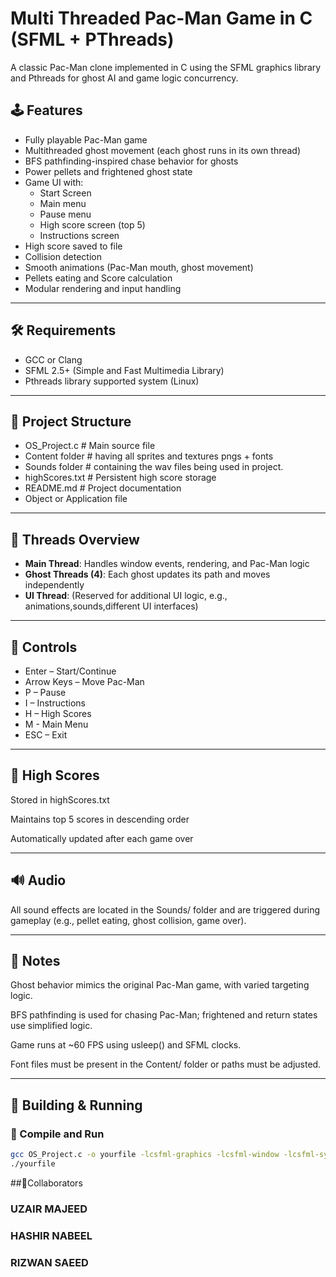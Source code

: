 # Multi Threaded Pac-Man Game in C (SFML + PThreads)

A classic Pac-Man clone implemented in C using the SFML graphics library and Pthreads for ghost AI and game logic concurrency.

## 🕹️ Features

- Fully playable Pac-Man game
- Multithreaded ghost movement (each ghost runs in its own thread)
- BFS pathfinding-inspired chase behavior for ghosts
- Power pellets and frightened ghost state
- Game UI with:
  - Start Screen 
  - Main menu
  - Pause menu
  - High score screen (top 5)
  - Instructions screen
- High score saved to file
- Collision detection
- Smooth animations (Pac-Man mouth, ghost movement)
- Pellets eating and Score calculation
- Modular rendering and input handling

---

## 🛠️ Requirements

- GCC or Clang
- SFML 2.5+ (Simple and Fast Multimedia Library)
- Pthreads library supported system (Linux)

---

## 📁 Project Structure
- OS_Project.c # Main source file
- Content folder # having all sprites and textures pngs + fonts
- Sounds folder # containing the wav files being used in project.
- highScores.txt # Persistent high score storage
- README.md # Project documentation
- Object or Application file

---

## 🧵 Threads Overview

- **Main Thread**: Handles window events, rendering, and Pac-Man logic
- **Ghost Threads (4)**: Each ghost updates its path and moves independently
- **UI Thread**: (Reserved for additional UI logic, e.g., animations,sounds,different UI interfaces)

---

## 🧩 Controls
- Enter – Start/Continue
- Arrow Keys – Move Pac-Man
- P – Pause
- I – Instructions
- H – High Scores
- M - Main Menu
- ESC – Exit

---

## 💾 High Scores
Stored in highScores.txt

Maintains top 5 scores in descending order

Automatically updated after each game over

---

## 🔊 Audio
All sound effects are located in the Sounds/ folder and are triggered during gameplay (e.g., pellet eating, ghost collision, game over).

---

## 📌 Notes
Ghost behavior mimics the original Pac-Man game, with varied targeting logic.

BFS pathfinding is used for chasing Pac-Man; frightened and return states use simplified logic.

Game runs at ~60 FPS using usleep() and SFML clocks.

Font files must be present in the Content/ folder or paths must be adjusted.

---

## 🧪 Building & Running

### 🔧 Compile and Run

```bash
gcc OS_Project.c -o yourfile -lcsfml-graphics -lcsfml-window -lcsfml-system -lcsfml-audio -lpthread -lm
./yourfile
```

##🔧Collaborators
### UZAIR MAJEED 
### HASHIR NABEEL
### RIZWAN SAEED


